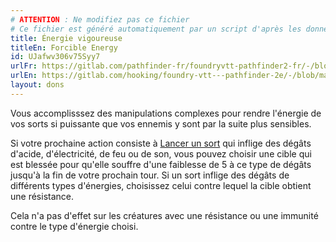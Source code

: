 ```yaml
---
# ATTENTION : Ne modifiez pas ce fichier
# Ce fichier est généré automatiquement par un script d'après les données du module Foundry VTT officiel et de sa traduction
title: Énergie vigoureuse
titleEn: Forcible Energy
id: UJafwv306v75Syy7
urlFr: https://gitlab.com/pathfinder-fr/foundryvtt-pathfinder2-fr/-/blob/master/data/feats/UJafwv306v75Syy7.htm
urlEn: https://gitlab.com/hooking/foundry-vtt---pathfinder-2e/-/blob/master/packs/data/feats.db/forcible-energy.json
layout: dons
---
```

Vous accomplisssez des manipulations complexes pour rendre l'énergie de vos sorts si puissante que vos ennemis y sont par la suite plus sensibles.

Si votre prochaine action consiste à [Lancer un sort](../actions/lancer-un-sort.html) qui inflige des dégâts d'acide, d'électricité, de feu ou de son, vous pouvez choisir une cible qui est blessée pour qu'elle souffre d'une faiblesse de 5 à ce type de dégâts jusqu'à la fin de votre prochain tour. Si un sort inflige des dégâts de différents types d'énergies, choisissez celui contre lequel la cible obtient une résistance.

Cela n'a pas d'effet sur les créatures avec une résistance ou une immunité contre le type d'énergie choisi.
